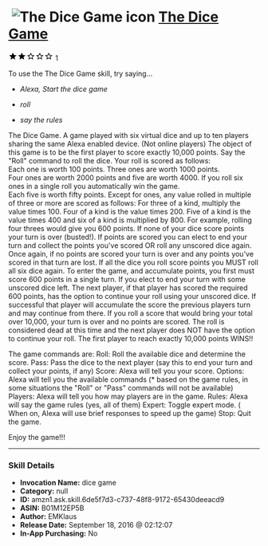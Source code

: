 # &nbsp;<img src="skill_icon" alt="The Dice Game icon" width="36"> [The Dice Game](http://alexa.amazon.com/#skills/amzn1.ask.skill.6de5f7d3-c737-48f8-9172-65430deeacd9)
![2 stars](../../images/ic_star_black_18dp_1x.png)![2 stars](../../images/ic_star_black_18dp_1x.png)![2 stars](../../images/ic_star_border_black_18dp_1x.png)![2 stars](../../images/ic_star_border_black_18dp_1x.png)![2 stars](../../images/ic_star_border_black_18dp_1x.png) 1

To use the The Dice Game skill, try saying...

* *Alexa, Start the dice game*

* *roll*

* *say the rules*

The Dice Game.
A game played with six virtual dice and up to ten players sharing the same Alexa enabled device. (Not online players)
The object of this game is to be the first player to score exactly 10,000 points. 
Say the "Roll" command to roll the dice. 
Your roll is scored as follows:                                                                                                                         
Each one is worth 100 points. Three ones are worth 1000 points.                                                                                                                            
Four ones are worth 2000 points and five are worth 4000. 
If you roll six ones in a single roll you automatically win the game.                                                                                                                          
Each five is worth fifty points.
Except for ones, any value rolled in multiple of three or more are scored as follows:
For three of a kind, multiply the value times 100.
Four of a kind is the value times 200.
Five of a kind is the value times 400 and six of a kind is multiplied by 800.
For example, rolling four threes would give you 600 points.
If none of your dice score points your turn is over (busted!).
If points are scored you can elect to end your turn and collect the points you've scored OR roll any unscored dice again.
Once again, if no points are scored your turn is over and any points you've scored in that turn are lost.
If all the dice you roll score points you MUST roll all six dice again.
To enter the game, and accumulate points, you first must score 600 points in a single turn.
If you elect to end your turn with some unscored dice left. The next player, if that player has scored the required 600 points, has the option to continue your roll using your unscored dice.
If successful that player will accumulate the score the previous players turn and may continue from there.
If you roll a score that would bring your total over 10,000, your turn is over and no points are scored.
The roll is considered dead at this time and the next player does NOT have the option to continue your roll.
The first player to reach exactly 10,000 points WINS!!

The game commands are:
Roll:  Roll the available dice and determine the score.
Pass:  Pass the dice to the next player (say this to end your turn and collect your points, if any)
Score:  Alexa will tell you your score.
Options: Alexa will tell you the available commands (* based on the game rules, in some situations the "Roll" or "Pass" commands will not be available)
Players: Alexa will tell you how may players are in the game.
Rules:  Alexa will say the game rules (yes, all of them)
Expert: Toggle expert mode. ( When on, Alexa will use brief responses to speed up the game)
Stop:  Quit the game.
 
Enjoy the game!!!

***

### Skill Details

* **Invocation Name:** dice game
* **Category:** null
* **ID:** amzn1.ask.skill.6de5f7d3-c737-48f8-9172-65430deeacd9
* **ASIN:** B01M12EP5B
* **Author:** EMKlaus
* **Release Date:** September 18, 2016 @ 02:12:07
* **In-App Purchasing:** No

